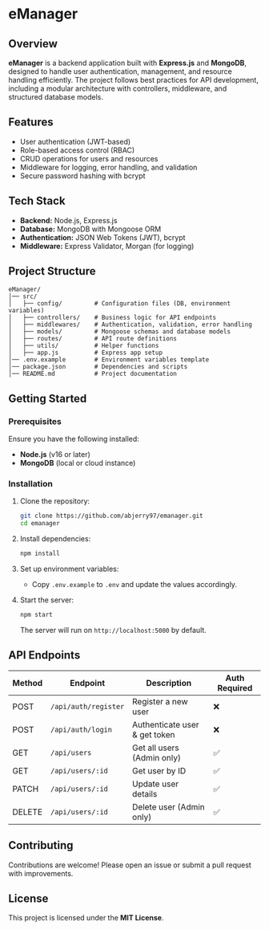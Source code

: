 # eManager  

## Overview  
**eManager** is a backend application built with **Express.js** and **MongoDB**, designed to handle user authentication, management, and resource handling efficiently. The project follows best practices for API development, including a modular architecture with controllers, middleware, and structured database models.  

## Features  
- User authentication (JWT-based)  
- Role-based access control (RBAC)  
- CRUD operations for users and resources  
- Middleware for logging, error handling, and validation  
- Secure password hashing with bcrypt  

## Tech Stack  
- **Backend:** Node.js, Express.js  
- **Database:** MongoDB with Mongoose ORM  
- **Authentication:** JSON Web Tokens (JWT), bcrypt  
- **Middleware:** Express Validator, Morgan (for logging)  

## Project Structure  
```
eManager/
│── src/
│   ├── config/         # Configuration files (DB, environment variables)
│   ├── controllers/    # Business logic for API endpoints
│   ├── middlewares/    # Authentication, validation, error handling
│   ├── models/         # Mongoose schemas and database models
│   ├── routes/         # API route definitions
│   ├── utils/          # Helper functions
│   ├── app.js          # Express app setup
│── .env.example        # Environment variables template
│── package.json        # Dependencies and scripts
│── README.md           # Project documentation
```  

## Getting Started  

### Prerequisites  
Ensure you have the following installed:  
- **Node.js** (v16 or later)  
- **MongoDB** (local or cloud instance)  

### Installation  
1. Clone the repository:  
   ```sh
   git clone https://github.com/abjerry97/emanager.git
   cd emanager
   ```  
2. Install dependencies:  
   ```sh
   npm install
   ```  
3. Set up environment variables:  
   - Copy `.env.example` to `.env` and update the values accordingly.  

4. Start the server:  
   ```sh
   npm start
   ```  
   The server will run on `http://localhost:5000` by default.  

## API Endpoints  

| Method | Endpoint         | Description                     | Auth Required |
|--------|-----------------|---------------------------------|--------------|
| POST   | `/api/auth/register` | Register a new user       | ❌ |
| POST   | `/api/auth/login`    | Authenticate user & get token | ❌ |
| GET    | `/api/users`         | Get all users (Admin only) | ✅ |
| GET    | `/api/users/:id`     | Get user by ID             | ✅ |
| PATCH  | `/api/users/:id`     | Update user details        | ✅ |
| DELETE | `/api/users/:id`     | Delete user (Admin only)   | ✅ |

## Contributing  
Contributions are welcome! Please open an issue or submit a pull request with improvements.  

## License  
This project is licensed under the **MIT License**.   
